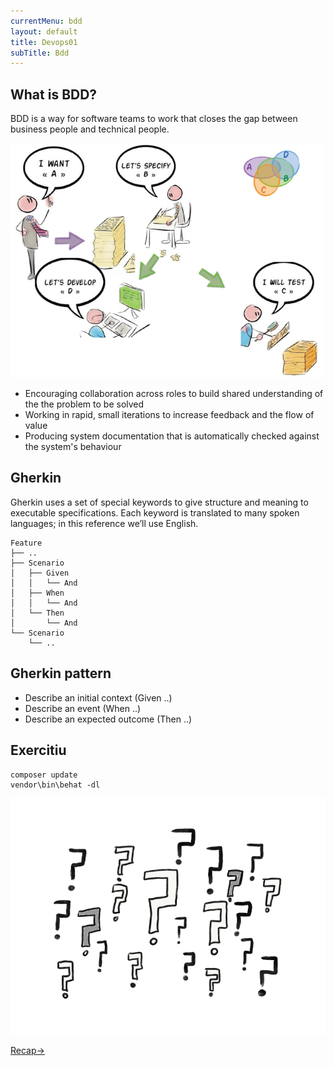 ```yaml
---
currentMenu: bdd
layout: default
title: Devops01
subTitle: Bdd
---
```


## What is BDD?

BDD is a way for software teams to work that closes the gap between business people and technical people.

![Lets do it](https://raw.githubusercontent.com/c4xp/Devops01/master/assets/lets_abcd.png)

- Encouraging collaboration across roles to build shared understanding of the the problem to be solved
- Working in rapid, small iterations to increase feedback and the flow of value
- Producing system documentation that is automatically checked against the system's behaviour

## Gherkin

Gherkin uses a set of special keywords to give structure and meaning to executable specifications. Each keyword is translated to many spoken languages; in this reference we’ll use English.

```
Feature
├── ..
├── Scenario
│   ├── Given
│   │   └── And
│   ├── When
│   │   └── And
│   └── Then
│       └── And
└── Scenario
    └── ..
```

## Gherkin pattern

- Describe an initial context (Given ..)
- Describe an event (When ..)
- Describe an expected outcome (Then ..)

## Exercitiu

```
composer update
vendor\bin\behat -dl
```

![Questions](https://raw.githubusercontent.com/c4xp/Devops01/master/assets/questions.png)

[Recap→](recap.md)